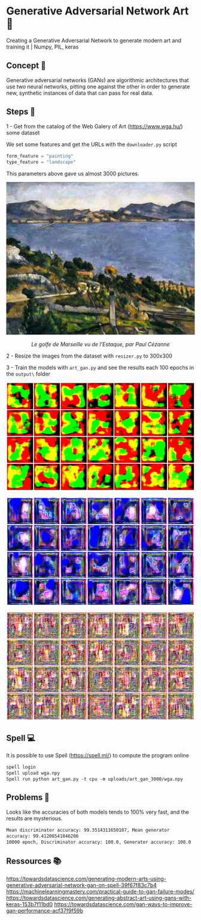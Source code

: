 # Generative Adversarial Network Art 🎨
Creating a Generative Adversarial Network to generate modern art and training it    |    Numpy, PIL, keras

## Concept 🔎

Generative adversarial networks (GANs) are algorithmic architectures that use two neural networks, pitting one against the other in order to generate new, synthetic instances of data that can pass for real data.

## Steps 🐌

1 - Get from the catalog of the Web Galery of Art (https://www.wga.hu/) some dataset
    
   We set some features and get the URLs with the `downloader.py` script
    
   ```Python
   form_feature = "painting"
   type_feature = "landscape"
   ```
   
   This parameters above gave us almost 3000 pictures.

   ![alt text](https://github.com/ThomasCochou/Generative_Adversarial_Network_Art/blob/master/wga_exemple/1lands11.jpg?raw=true)
   <p align="center"><i>
   Le golfe de Marseille vu de l’Estaque, par Paul Cézanne
   </i></p>

2 - Resize the images from the dataset with `resizer.py` to 300x300

3 - Train the models with `art_gan.py` and see the results each 100 epochs in the `output\` folder

   ![alt text](https://github.com/ThomasCochou/Generative_Adversarial_Network_Art/blob/master/output/trained-7.png?raw=true)
    
   ![alt text](https://github.com/ThomasCochou/Generative_Adversarial_Network_Art/blob/master/output/trained-12.png?raw=true)
    
   ![alt text](https://github.com/ThomasCochou/Generative_Adversarial_Network_Art/blob/master/output/trained-23.png?raw=true)

## Spell 💻

It is possible to use Spell (https://spell.ml/) to compute the program online

```
spell login
Spell upload wga.npy
Spell run python art_gan.py -t cpu -m uploads/art_gan_3000/wga.npy
```

## Problems 🔧

Looks like the accuracies of both models tends to 100% very fast, and the results are mysterious.

```
Mean discriminator accuracy: 99.3514311650107, Mean generator accuracy: 99.41208541846206
10000 epoch, Discriminator accuracy: 100.0, Generator accuracy: 100.0
```

## Ressources 📚
https://towardsdatascience.com/generating-modern-arts-using-generative-adversarial-network-gan-on-spell-39f67f83c7b4
https://machinelearningmastery.com/practical-guide-to-gan-failure-modes/
https://towardsdatascience.com/generating-abstract-art-using-gans-with-keras-153b7f11bd0
https://towardsdatascience.com/gan-ways-to-improve-gan-performance-acf37f9f59b
